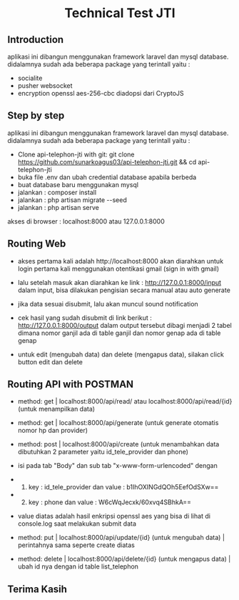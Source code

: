 <h1 align="center">Technical Test JTI</h1>

## Introduction

aplikasi ini dibangun menggunakan framework laravel dan mysql database. didalamnya sudah ada beberapa package yang terintall yaitu :
- socialite
- pusher websocket
- encryption openssl aes-256-cbc diadopsi dari CryptoJS

## Step by step

aplikasi ini dibangun menggunakan framework laravel dan mysql database. didalamnya sudah ada beberapa package yang terintall yaitu :
- Clone api-telephon-jti with git: git clone https://github.com/sunarkoagus03/api-telephon-jti.git && cd api-telephon-jti 
- buka file .env dan ubah credential database apabila berbeda
- buat database baru menggunakan mysql
- jalankan : composer install 
- jalankan : php artisan migrate --seed
- jalankan : php artisan serve

akses di browser : localhost:8000 atau 127.0.0.1:8000


## Routing Web
- akses pertama kali adalah http://localhost:8000
akan diarahkan untuk login pertama kali menggunakan otentikasi gmail (sign in with gmail)

- lalu setelah masuk akan diarahkan ke link : http://127.0.0.1:8000/input
dalam input, bisa dilakukan pengisian secara manual atau auto generate

- jika data sesuai disubmit,
lalu akan muncul sound notification

- cek hasil yang sudah disubmit di link berikut : http://127.0.0.1:8000/output
dalam output tersebut dibagi menjadi 2 tabel dimana nomor ganjil ada di table ganjil dan nomor genap ada di table genap

- untuk edit (mengubah data) dan delete (mengapus data), silakan click button edit dan delete

## Routing API with POSTMAN
- method: get | localhost:8000/api/read/ atau localhost:8000/api/read/{id} (untuk menampilkan data)
- method: get | localhost:8000/api/generate (untuk generate otomatis nomor hp dan provider)

- method: post | localhost:8000/api/create (untuk menambahkan data dibutuhkan 2 parameter yaitu id_tele_provider dan phone)
- isi pada tab "Body" dan sub tab "x-www-form-urlencoded" dengan 
- 1. key : id_tele_provider dan value : b1IhOXINGdQOh5EefOdSXw== 
- 2. key : phone dan value : W6cWqJecxk/60xvq4SBhkA==

- value diatas adalah hasil enkripsi openssl aes yang bisa di lihat di console.log saat melakukan submit data

- method: put | localhost:8000/api/update/{id} (untuk mengubah data) | perintahnya sama seperte create diatas
- method: delete | localhost:8000/api/delete/{id} (untuk mengapus data) | ubah id nya dengan id table list_telephon

## Terima Kasih
